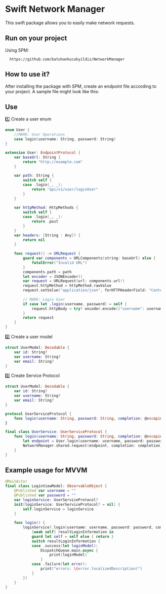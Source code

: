 
# Swift Network Manager 

This swift package allows you to easily make network requests. 



## Run on your project

Using SPM: 

```spm
  https://github.com/batuhankucukyildiz/NetworkManager
```

## How to use it? 

After installing the package with SPM, create an endpoint file according to your project. A sample file might look like this:

## Use

1️⃣ Create a user enum
```swift
enum User {
    //MARK: User Operations
    case login(username: String, password: String)
}

extension User: EndpointProtocol {
    var baseUrl: String {
        return "http://example.com"
    }
    
    var path: String {
        switch self {
        case .login(_, _):
            return "api/v1/user/loginUser"
        }
    }
    
    var httpMethod: HttpMethods {
        switch self {
        case .login(_, _):
            return .post
        }
    }
    var headers: [String : Any]? {
        return nil
    }
    
    func request() -> URLRequest {
        guard var components = URLComponents(string: baseUrl) else {
            fatalError("Invalid URL")
        }
        components.path = path
        let encoder = JSONEncoder()
        var request = URLRequest(url: components.url!)
        request.httpMethod = httpMethod.rawValue
        request.setValue("application/json", forHTTPHeaderField: "Content-Type")
        
        // MARK: Login User
        if case let .login(username, password) = self {
            request.httpBody = try? encoder.encode(["username": username, "password": password])
        }
        return request
    }
}
```

2️⃣ Create a user model

```swift
struct UserModel: Decodable {
    var id: String?
    var username: String?
    var email: String?
}
```

3️⃣ Create Service Protocol


```swift
struct UserModel: Decodable {
    var id: String?
    var username: String?
    var email: String?
}
```
```swift
protocol UserServiceProtocol {
    func login(username: String, password: String, completion: @escaping(Result<UserModel, Error>) -> Void) -> Void
}

final class UserService: UserServiceProtocol {
    func login(username: String, password: String, completion: @escaping (Result<UserModel, Error>) -> Void) {
        let endpoint = User.login(username: username, password: password)
        NetworkManager.shared.request(endpoint, completion: completion)
    }
}
```

## Example usage for MVVM 

```swift
@MainActor
final class LoginViewModel: ObservableObject {
    @Published var username = ""
    @Published var password = ""
    var loginService: UserServiceProtocol?
    init(loginService: UserServiceProtocol? = nil) {
        self.loginService = loginService
    }
    
    func login() {
        loginService?.login(username: username, password: password, completion: {
            [weak self] resultLoginInformation in
            guard let self = self else { return }
            switch resultLoginInformation {
            case .success(let loginModel):
                DispatchQueue.main.async {
                    print(loginModel)
                }
            case .failure(let error):
                print("errors: \(error.localizedDescription)")
            }
        })
    }
}
```
